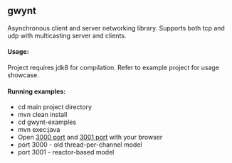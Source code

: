 gwynt
----

Asynchronous client and server networking library. Supports both tcp and udp with multicasting server and clients.

#### Usage:

Project requires jdk8 for compilation.
Refer to example project for usage showcase.

#### Running examples:

* cd main project directory
* mvn clean install
* cd gwynt-examples
* mvn exec:java
* Open [3000 port](http://localhost:3000) and [3001 port](http://localhost:3001) with your browser
* port 3000 - old thread-per-channel model
* port 3001 - reactor-based model
